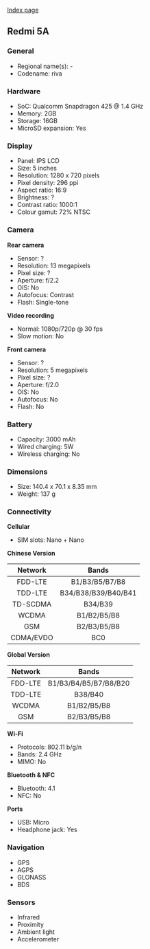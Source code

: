 [Index page](../../)

## Redmi 5A

### General

* Regional name(s): -
* Codename: riva

### Hardware

* SoC: Qualcomm Snapdragon 425 @ 1.4 GHz
* Memory: 2GB
* Storage: 16GB
* MicroSD expansion: Yes

### Display

* Panel: IPS LCD
* Size: 5 inches
* Resolution: 1280 x 720 pixels
* Pixel density: 296 ppi
* Aspect ratio: 16:9
* Brightness: ?
* Contrast ratio: 1000:1
* Colour gamut: 72% NTSC

### Camera

**Rear camera**

* Sensor: ?
* Resolution: 13 megapixels
* Pixel size: ?
* Aperture: f/2.2
* OIS: No
* Autofocus: Contrast
* Flash: Single-tone

**Video recording**

* Normal: 1080p/720p @ 30 fps
* Slow motion: No

**Front camera**

* Sensor: ?
* Resolution: 5 megapixels
* Pixel size: ?
* Aperture: f/2.0
* OIS: No
* Autofocus: No
* Flash: No

### Battery

* Capacity: 3000 mAh
* Wired charging: 5W
* Wireless charging: No

### Dimensions

* Size: 140.4 x 70.1 x 8.35 mm
* Weight: 137 g

### Connectivity

**Cellular**

* SIM slots: Nano + Nano

**Chinese Version**

|  Network  |   Bands   |
|:---------:|:-------------------:|
|  FDD-LTE  |    B1/B3/B5/B7/B8   |
|   TDD-LTE  | B34/B38/B39/B40/B41 |
|  TD-SCDMA |       B34/B39       |
|   WCDMA   |     B1/B2/B5/B8     |
|    GSM    |     B2/B3/B5/B8     |
| CDMA/EVDO |         BC0         |

**Global Version**

| Network | Bands |
|:-------:|:---------------------:|
| FDD-LTE | B1/B3/B4/B5/B7/B8/B20 |
| TDD-LTE | B38/B40 |
| WCDMA | B1/B2/B5/B8 |
| GSM | B2/B3/B5/B8 |

**Wi-Fi**

* Protocols: 802.11 b/g/n
* Bands: 2.4 GHz
* MIMO: No

**Bluetooth & NFC**

* Bluetooth: 4.1
* NFC: No

**Ports**

* USB: Micro
* Headphone jack: Yes

### Navigation

* GPS
* AGPS
* GLONASS
* BDS

### Sensors

* Infrared
* Proximity
* Ambient light
* Accelerometer
